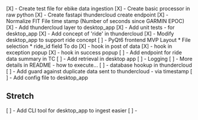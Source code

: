 [X] - Create test file for ebike data ingestion
[X] - Create basic processor in raw python
[X] - Create fastapi thundercloud create endpoint
[X] - Normalize FIT File time stamp (Number of seconds since GARMIN EPOC)
[X] - Add thundercloud layer to desktop_app
[X] - Add unit tests - for desktop_app
[X] - Add concept of 'ride' in thundercloud 
[X] - Modify desktop_app to support ride concept
[ ] - PyQt6 frontend MVP
     Layout
      * File selection
      * ride_id field 
     To do
     [X] - hook in post of data
     [X] - hook in exception popup
     [X] - hook in success popup
[ ] - Add endpoint for ride data summary in TC
[ ] - Add retrieval in desktop app
[ ] - Logging 
[ ] - More details in README - how to execute...
[ ] - database hookup in thundercloud
[ ] - Add guard against duplicate data sent to thundercloud - via timestamp
[ ] - Add config file to desktop_app


## Stretch
[ ] - Add CLI tool for desktop_app to ingest easier
[ ] - 